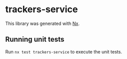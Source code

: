 # trackers-service

This library was generated with [Nx](https://nx.dev).

## Running unit tests

Run `nx test trackers-service` to execute the unit tests.
